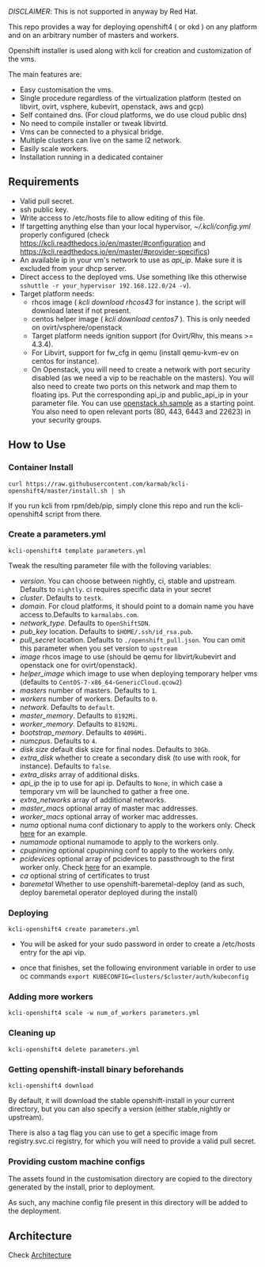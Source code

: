 *DISCLAIMER*: This is not supported in anyway by Red Hat.

This repo provides a way for deploying openshift4 ( or okd ) on any platform and on an arbitrary number of masters and workers.

Openshift installer is used along with kcli for creation and customization of the vms.

The main features are:

- Easy customisation the vms.
- Single procedure regardless of the virtualization platform (tested on libvirt, ovirt, vsphere, kubevirt, openstack, aws and gcp)
- Self contained dns. (For cloud platforms, we do use cloud public dns)
- No need to compile installer or tweak libvirtd.
- Vms can be connected to a physical bridge.
- Multiple clusters can live on the same l2 network.
- Easily scale workers.
- Installation running in a dedicated container

## Requirements

- Valid pull secret.
- ssh public key.
- Write access to /etc/hosts file to allow editing of this file.
- If targetting anything else than your local hypervisor, *~/.kcli/config.yml* properly configured (check https://kcli.readthedocs.io/en/master/#configuration and https://kcli.readthedocs.io/en/master/#provider-specifics)
- An available ip in your vm's network to use as *api_ip*. Make sure it is excluded from your dhcp server.
- Direct access to the deployed vms. Use something like this otherwise `sshuttle -r your_hypervisor 192.168.122.0/24 -v`).
- Target platform needs:
  - rhcos image ( *kcli download rhcos43* for instance ). the script will download latest if not present.
  - centos helper image ( *kcli download centos7* ). This is only needed on ovirt/vsphere/openstack
  - Target platform needs ignition support (for Ovirt/Rhv, this means >= 4.3.4).
  - For Libvirt, support for fw_cfg in qemu (install qemu-kvm-ev on centos for instance).
  - On Openstack, you will need to create a network with port security disabled (as we need a vip to be reachable on the masters). You will also need to create two ports on this network and map them to floating ips. Put the corresponding api_ip and public_api_ip in your parameter file. You can use [openstack.sh.sample](openstack.sh.sample) as a starting point. You also need to open relevant ports (80, 443, 6443 and 22623) in your security groups.

## How to Use

### Container Install

```
curl https://raw.githubusercontent.com/karmab/kcli-openshift4/master/install.sh | sh
```

If you run kcli from rpm/deb/pip, simply clone this repo and run the kcli-openshift4 script from there.

### Create a parameters.yml

```
kcli-openshift4 template parameters.yml
```

Tweak the resulting parameter file with the folloving variables:

- *version*. You can choose between nightly, ci, stable and upstream. Defaults to `nightly`. ci requires specific data in your secret
- *cluster*. Defaults to `testk`.
- *domain*. For cloud platforms, it should point to a domain name you have access to.Defaults to `karmalabs.com`.
- *network_type*. Defaults to `OpenShiftSDN`.
- *pub_key* location. Defaults to `$HOME/.ssh/id_rsa.pub`.
- *pull_secret* location. Defaults to `./openshift_pull.json`. You can omit this parameter when you set version to `upstream`
- *image* rhcos image to use (should be qemu for libvirt/kubevirt and openstack one for ovirt/openstack).
- *helper_image* which image to use when deploying temporary helper vms (defaults to `CentOS-7-x86_64-GenericCloud.qcow2`)
- *masters* number of masters. Defaults to `1`.
- *workers* number of workers. Defaults to `0`.
- *network*. Defaults to `default`.
- *master_memory*. Defaults to `8192Mi`.
- *worker_memory*. Defaults to `8192Mi`.
- *bootstrap_memory*. Defaults to `4096Mi`.
- *numcpus*. Defaults to `4`.
- *disk size* default disk size for final nodes. Defaults to `30Gb`.
- *extra_disk* whether to create a secondary disk (to use with rook, for instance). Defaults to `false`.
- *extra\_disks* array of additional disks.
- *api_ip* the ip to use for api ip. Defaults to `None`, in which case a temporary vm will be launched to gather a free one.
- *extra\_networks* array of additional networks.
- *master\_macs* optional array of master mac addresses.
- *worker\_macs* optional array of worker mac addresses.
- *numa* optional numa conf dictionary to apply to the workers only. Check [here](https://github.com/karmab/kcli-plans/blob/master/samples/cputuning/numa.yml) for an example.
- *numamode* optional numamode to apply to the workers only.
- *cpupinning* optional cpupinning conf to apply to the workers only.
- *pcidevices* optional array of pcidevices to passthrough to the first worker only. Check [here](https://github.com/karmab/kcli-plans/blob/master/samples/pcipassthrough/pci.yml) for an example.
- *ca* optional string of certificates to trust
- *baremetal* Whether to use openshift-baremetal-deploy (and as such, deploy baremetal operator deployed during the install)

### Deploying

```
kcli-openshift4 create parameters.yml
````

- You will be asked for your sudo password in order to create a /etc/hosts entry for the api vip.

- once that finishes, set the following environment variable in order to use oc commands `export KUBECONFIG=clusters/$cluster/auth/kubeconfig`

### Adding more workers

```
kcli-openshift4 scale -w num_of_workers parameters.yml
```

### Cleaning up

```
kcli-openshift4 delete parameters.yml
````

### Getting openshift-install binary beforehands

```
kcli-openshift4 download
````

By default, it will download the stable openshift-install in your current directory, but you can also specify a version (either stable,nightly or upstream).

There is also a tag flag you can use to get a specific image from registry.svc.ci registry, for which you will need to provide a valid pull secret.

### Providing custom machine configs

The assets found in the customisation directory are copied to the directory generated by the install, prior to deployment.

As such, any machine config file present in this directory will be added to the deployment.

## Architecture

Check [Architecture](ARCHITECTURE.md)
